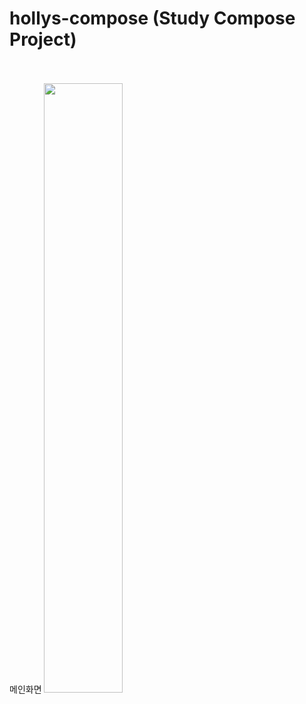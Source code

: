 # hollys-compose (Study Compose Project)
<br><br>
메인화면
<img src="[https://github.com/kumgold/hollys-compose/images](https://github.com/kumgold/hollys-compose/tree/main/images)https://github.com/kumgold/hollys-compose/tree/main/images/main.png" height=50%>
